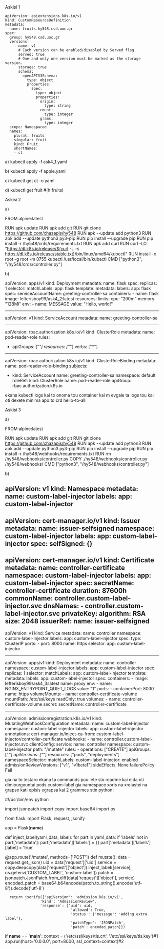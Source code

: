 Askisi 1

    apiVersion: apiextensions.k8s.io/v1
    kind: CustomResourceDefinition
    metadata:
      name: fruits.hy548.csd.uoc.gr
    spec:
      group: hy548.csd.uoc.gr
      versions:
        - name: v1
          # Each version can be enabled/disabled by Served flag.
          served: true
          # One and only one version must be marked as the storage version.
          storage: true
          schema:
            openAPIV3Schema:
              type: object
              properties:
                spec:
                  type: object
                  properties:
                    origin:
                      type: string
                    count:
                      type: integer
                    grams:
                      type: integer
      scope: Namespaced
      names:
        plural: fruits
        singular: fruit
        kind: Fruit
        shortNames:
        - ct

a)
    kubectl apply -f ask4_1.yaml
    
b) 
  kubectl apply -f apple.yaml
  
c) 
    kubectl get ct -o yaml
  
d) 
    kubectl get fruit #(h fruits)


Askisi 2

a)

  FROM alpine:latest

  RUN apk update
  RUN apk add git
  RUN git clone https://github.com/chazapis/hy548
  RUN apk --update add python3
  RUN apk add --update python3 py3-pip
  RUN pip install --upgrade pip
  RUN pip install -r /hy548/crds/requirements.txt
  RUN apk add curl
  RUN curl -LO "https://dl.k8s.io/release/$(curl -L -s https://dl.k8s.io/release/stable.txt)/bin/linux/amd64/kubectl"
  RUN install -o root -g root -m 0755 kubectl /usr/local/bin/kubectl
  CMD ["python3", "/hy548/crds/controller.py"]

b)

  apiVersion: apps/v1
  kind: Deployment
  metadata:
    name: flask
  spec:
    replicas: 1
    selector:
      matchLabels:
        app: flask
    template:
      metadata:
        labels:
          app: flask
      spec:
        serviceAccountName: greeting-controller-sa
        containers:
        - name: flask
          image: lefterisboy99/ask4_2:latest
          resources:
            limits:
              cpu: "200m"
              memory: "128Mi"
          env:
          - name: MESSAGE
            value: "Hello, world!"

  ---

  apiVersion: v1
  kind: ServiceAccount
  metadata:
    name: greeting-controller-sa

  ---

  apiVersion: rbac.authorization.k8s.io/v1
  kind: ClusterRole
  metadata:
    name: pod-reader-role
  rules:
  - apiGroups: ["*"]
    resources: ["*"]
    verbs: ["*"]

  ---

  apiVersion: rbac.authorization.k8s.io/v1
  kind: ClusterRoleBinding
  metadata:
    name: pod-reader-role-binding
  subjects:
  - kind: ServiceAccount
    name: greeting-controller-sa
    namespace: default
  roleRef:
    kind: ClusterRole
    name: pod-reader-role
    apiGroup: rbac.authorization.k8s.io

ekana kubectl logs kai to onoma tou container kai m evgale ta logs tou kai oti dexete minima apo to crd hello-to-all


Askisi 3

a)

  FROM alpine:latest

  RUN apk update
  RUN apk add git
  RUN git clone https://github.com/chazapis/hy548
  RUN apk --update add python3
  RUN apk add --update python3 py3-pip
  RUN pip install --upgrade pip
  RUN pip install -r /hy548/webhooks/requirements.txt
  RUN rm /hy548/webhooks/controller.py
  COPY ./hy548/webhooks/controller.py /hy548/webhooks/
  CMD ["python3", "/hy548/webhooks/controller.py"]

b)

  apiVersion: v1
  kind: Namespace
  metadata:
    name: custom-label-injector
    labels:
      app: custom-label-injector
  ---
  apiVersion: cert-manager.io/v1
  kind: Issuer
  metadata:
    name: issuer-selfsigned
    namespace: custom-label-injector
    labels:
      app: custom-label-injector
  spec:
    selfSigned: {}
  ---
  apiVersion: cert-manager.io/v1
  kind: Certificate
  metadata:
    name: controller-certificate
    namespace: custom-label-injector
    labels:
      app: custom-label-injector
  spec:
    secretName: controller-certificate
    duration: 87600h
    commonName: controller.custom-label-injector.svc
    dnsNames:
    - controller.custom-label-injector.svc
    privateKey:
      algorithm: RSA
      size: 2048
    issuerRef:
      name: issuer-selfsigned
  ---
  apiVersion: v1
  kind: Service
  metadata:
    name: controller
    namespace: custom-label-injector
    labels:
      app: custom-label-injector
  spec:
    type: ClusterIP
    ports:
      - port: 8000
        name: https
    selector:
      app: custom-label-injector

  ---

  apiVersion: apps/v1
  kind: Deployment
  metadata:
    name: controller
    namespace: custom-label-injector
    labels:
      app: custom-label-injector
  spec:
    replicas: 1
    selector:
      matchLabels:
        app: custom-label-injector
    template:
      metadata:
        labels:
          app: custom-label-injector
      spec:
        containers:
        - image: lefterisboy99/ask4_3:latest
          name: proxy
          env:
          - name: NGINX_ENTRYPOINT_QUIET_LOGS
            value: "1"
          ports:
          - containerPort: 8000
            name: https
          volumeMounts:
          - name: controller-certificate-volume
            mountPath: /etc/ssl/keys
            readOnly: true
        volumes:
        - name: controller-certificate-volume
          secret:
            secretName: controller-certificate

  ---
  apiVersion: admissionregistration.k8s.io/v1
  kind: MutatingWebhookConfiguration
  metadata:
    name: custom-label-injector
    namespace: custom-label-injector
    labels:
      app: custom-label-injector
    annotations:
      cert-manager.io/inject-ca-from: custom-label-injector/controller-certificate
  webhooks:
    - name: controller.custom-label-injector.svc
      clientConfig:
        service:
          name: controller
          namespace: custom-label-injector
          path: "/mutate"
      rules:
        - operations: ["CREATE"]
          apiGroups: ["*"]
          apiVersions: ["*"]
          resources: ["pods", "deployments"]
      namespaceSelector:
        matchLabels:
          custom-label-injector: enabled
      admissionReviewVersions: ["v1", "v1beta1"]
      sideEffects: None
      failurePolicy: Fail




gia na to testaro ekana ta commands pou lete sto readme kai eida oti dimiourgountai pods custom-label gia namespace xoris na xreiastei na grapso kati episis egrapsa kai 2 grammes stin python:

  #!/usr/bin/env python

  import jsonpatch
  import copy
  import base64
  import os

  from flask import Flask, request, jsonify

  app = Flask(__name__)

  def inject_label(yaml_data, label):
      for part in yaml_data:
          if 'labels' not in part['metadata']:
              part['metadata']['labels'] = {}
          part['metadata']['labels'][label] = 'true'

  @app.route('/mutate', methods=['POST'])
  def mutate():
      data = request.get_json()
      uid = data['request']['uid']
      service = copy.deepcopy(data['request']['object'])
      inject_label([service], os.getenv('CUSTOM_LABEL', 'custom-label'))
      patch = jsonpatch.JsonPatch.from_diff(data['request']['object'], service)
      encoded_patch = base64.b64encode(patch.to_string().encode('utf-8')).decode('utf-8')

      return jsonify({'apiVersion': 'admission.k8s.io/v1',
                    'kind': 'AdmissionReview',
                    'response': {'uid': uid,
                                  'allowed': True,
                                  'status': {'message': 'Adding extra label'},
                                  'patchType': 'JSONPatch',
                                  'patch': encoded_patch}})

  if __name__ == '__main__':
      context = ('/etc/ssl/keys/tls.crt', '/etc/ssl/keys/tls.key')#1
      app.run(host='0.0.0.0', port=8000, ssl_context=context)#2
